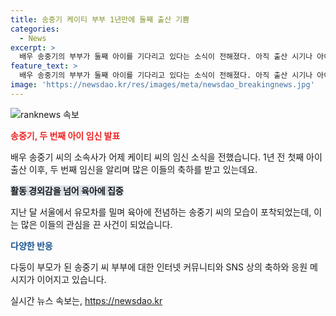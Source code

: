 ```yaml
---
title: 송중기 케이티 부부 1년만에 둘째 출산 기쁨
categories:
  - News
excerpt: >
  배우 송중기의 부부가 둘째 아이를 기다리고 있다는 소식이 전해졌다. 아직 출산 시기나 아이의 성별 등은 확인되지 않았지만, 지난해 첫 아이를 가진 송중기는 육아에 집중하고 있음을 과거의 모습을 통해 확인할 수 있다. 다둥이 부모가 된 송중기 부부에게 많은 축하가 이어지고 있다. #송중기 #케이티 #둘째임신
feature_text: >
  배우 송중기의 부부가 둘째 아이를 기다리고 있다는 소식이 전해졌다. 아직 출산 시기나 아이의 성별 등은 확인되지 않았지만, 지난해 첫 아이를 가진 송중기는 육아에 집중하고 있음을 과거의 모습을 통해 확인할 수 있다. 다둥이 부모가 된 송중기 부부에게 많은 축하가 이어지고 있다. #송중기 #케이티 #둘째임신
image: 'https://newsdao.kr/res/images/meta/newsdao_breakingnews.jpg'
---
```


<p><img src="https://newsdao.kr/res/images/meta/newsdao_breakingnews.jpg" alt="ranknews 속보" /></p>

<p><b><span style="color: #ee2323;">송중기, 두 번째 아이 임신 발표</span></b></p>

<p data-ke-size="size16">배우 송중기 씨의 소속사가 어제 케이티 씨의 임신 소식을 전했습니다. 1년 전 첫째 아이 출산 이후, 두 번째 임신을 알리며 많은 이들의 축하를 받고 있는데요.</p>

<p><b><span style="background-color: #21538527;">활동 경외감을 넘어 육아에 집중</span></b></p>

<p data-ke-size="size16">지난 달 서울에서 유모차를 밀며 육아에 전념하는 송중기 씨의 모습이 포착되었는데, 이는 많은 이들의 관심을 끈 사건이 되었습니다.</p>

<p><b><span style="color: #1a5490;">다양한 반응</span></b></p>

<p data-ke-size="size16">다둥이 부모가 된 송중기 씨 부부에 대한 인터넷 커뮤니티와 SNS 상의 축하와 응원 메시지가 이어지고 있습니다.</p>
실시간 뉴스 속보는, <a href="https://newsdao.kr" rel="dofollow">https://newsdao.kr</a>


